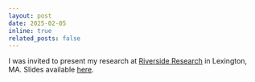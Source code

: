 ```yaml
---
layout: post
date: 2025-02-05
inline: true
related_posts: false
---
```


I was invited to present my research at [Riverside Research](https://www.riversideresearch.org/) in Lexington, MA. Slides available [here](/assets/pdf/rr_slides.pdf).
